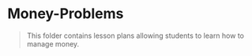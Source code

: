 # Money-Problems

> This folder contains lesson plans allowing students to learn how to manage money. 


